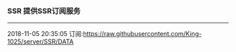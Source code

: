 ### SSR 提供SSR订阅服务
---
2018-11-05 20:35:05 订阅:https://raw.githubusercontent.com/King-1025/server/SSR/DATA
